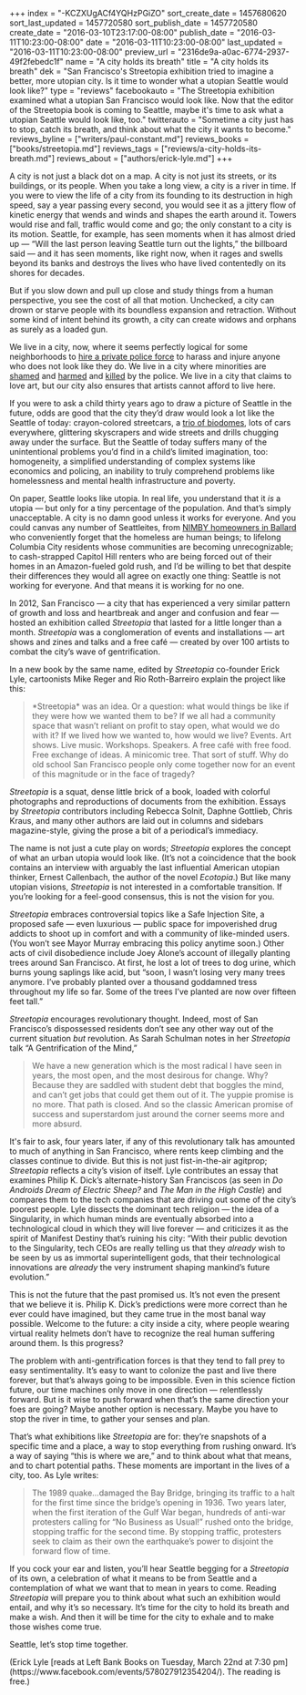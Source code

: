 +++
index = "-KCZXUgACf4YQHzPGiZO"
sort_create_date = 1457680620
sort_last_updated = 1457720580
sort_publish_date = 1457720580
create_date = "2016-03-10T23:17:00-08:00"
publish_date = "2016-03-11T10:23:00-08:00"
date = "2016-03-11T10:23:00-08:00"
last_updated = "2016-03-11T10:23:00-08:00"
preview_url = "2316de9a-a0ac-6774-2937-49f2febedc1f"
name = "A city holds its breath"
title = "A city holds its breath"
dek = "San Francisco's Streetopia exhibition tried to imagine a better, more utopian city.  Is it time to wonder what a utopian Seattle  would look like?"
type = "reviews"
facebookauto = "The Streetopia exhibition examined what a utopian San Francisco would look like. Now that the editor of the Streetopia book is coming to Seattle, maybe it's time to ask what a utopian Seattle would look like, too."
twitterauto = "Sometime a city just has to stop, catch its breath, and think about what the city it wants to become."
reviews_byline = ["writers/paul-constant.md"]
reviews_books = ["books/streetopia.md"]
reviews_tags = ["reviews/a-city-holds-its-breath.md"]
reviews_about = ["authors/erick-lyle.md"]
+++

A city is not just a black dot on a map. A city is not just its streets, or its buildings, or its people.  When you take a long view, a city is a river in time. If you were to view the life of a city from its founding to its destruction in high speed, say a year passing every second, you would see it as a jittery flow of kinetic energy that wends and winds and shapes the earth around it. Towers would rise and fall, traffic would come and go; the only constant to a city is its motion. Seattle, for example, has seen moments when it has almost dried up — “Will the last person leaving Seattle turn out the lights,” the billboard said — and it has seen moments, like right now, when it rages and swells beyond its banks and destroys the lives who have lived contentedly on its shores for decades. 

But if you slow down and pull up close and study things from a human perspective, you see the cost of all that motion. Unchecked, a city can drown or starve people with its boundless expansion and retraction. Without some kind of intent behind its growth, a city can create widows and orphans as surely as a loaded gun.

We live in a city, now, where it seems perfectly logical for some neighborhoods to [hire a private police force](http://thecisforcrank.com/2016/03/04/magnolia-resident-pepper-sprayed-by-private-security-guard/) to harass and injure anyone who does not look like they do. We live in a city where minorities are [shamed](http://slog.thestranger.com/slog/archives/2015/01/28/seattle-police-jailed-elderly-man-for-walking-in-seattle-while-black) and [harmed](http://thinkprogress.org/politics/2010/05/11/96270/seattle-police-mexican/) and [killed](https://en.wikipedia.org/wiki/Shooting_of_John_T._Williams) by the police. We live in a city that claims to love art, but our city also ensures that artists cannot afford to live here.

If you were to ask a child thirty years ago to draw a picture of Seattle in the future, odds are good that the city they’d draw would look a lot like the Seattle of today: crayon-colored streetcars, a [trio of biodomes](http://www.theverge.com/2013/10/24/5023454/amazon-giant-biodome-design-board-approval), lots of cars everywhere, glittering skyscrapers and wide streets and drills chugging away under the surface. But the Seattle of today suffers many of the unintentional problems you’d find in a child’s limited imagination, too: homogeneity, a simplified understanding of complex systems like economics and policing, an inability to truly comprehend problems like homelessness and mental health infrastructure and poverty. 

On paper, Seattle looks like utopia. In real life, you understand that it *is* a utopia — but only for a tiny percentage of the population. And that’s simply unacceptable. A city is no damn good unless it works for everyone. And you could canvas any number of Seattleites, from [NIMBY homeowners in Ballard](http://seattlish.com/post/131236804331/ballard-nimbys-are-not-happy-that-obrien-murray) who conveniently forget that the homeless are human beings; to lifelong Columbia City residents whose communities are becoming unrecognizable; to cash-strapped Capitol Hill renters who are being forced out of their homes in an Amazon-fueled gold rush, and I’d be willing to bet that despite their differences they would all agree on exactly one thing: Seattle is not working for everyone. And that means it is working for no one.

<div class="break"></div>

In 2012, San Francisco — a city that has experienced a very similar pattern of growth and loss and heartbreak and anger and confusion and fear — hosted an exhibition called *Streetopia* that lasted for a little longer than a month. *Streetopia* was a conglomeration of events and installations — art shows and zines and talks and a free café — created by over 100 artists to combat the city’s wave of gentrification. 

In a new book by the same name, edited by *Streetopia* co-founder Erick Lyle, cartoonists Mike Reger and Rio Roth-Barreiro explain the project like this: 

<blockquote>*Streetopia* was an idea. Or a question: what would things be like if they were how we wanted them to be? If we all had a community space that wasn’t reliant on profit to stay open, what would we do with it? If we lived how we wanted to, how would we live? Events. Art shows. Live music. Workshops. Speakers. A free café with free food. Free exchange of ideas. A minicomic tree. That sort of stuff. Why do old school San Francisco people only come together now for an event of this magnitude or in the face of tragedy?</blockquote>

*Streetopia* is a squat, dense little brick of a book, loaded with colorful photographs and reproductions of documents from the exhibition. Essays by *Streetopia* contributors including Rebecca Solnit, Daphne Gottlieb, Chris Kraus, and many other authors are laid out in columns and sidebars magazine-style, giving the prose a bit of a periodical’s immediacy.

The name is not just a cute play on words; *Streetopia* explores the concept of what an urban utopia would look like. (It’s not a coincidence that the book contains an interview with arguably the last influential American utopian thinker, Ernest Callenbach, the author of the novel *Ecotopia*.) But like many utopian visions, *Streetopia* is not interested in a comfortable transition. If you’re looking for a feel-good consensus, this is not the vision for you.

*Streetopia* embraces controversial topics like a Safe Injection Site, a proposed safe — even luxurious — public space for impoverished drug addicts to shoot up in comfort and with a community of like-minded users. (You won’t see Mayor Murray embracing this policy anytime soon.) Other acts of civil disobedience include Joey Alone’s account of illegally planting trees around San Francisco. At first, he lost a lot of trees to dog urine, which burns young saplings like acid, but “soon, I wasn’t losing very many trees anymore. I’ve probably planted over a thousand goddamned tress throughout my life so far. Some of the trees I’ve planted are now over fifteen feet tall.”

*Streetopia* encourages revolutionary thought. Indeed, most of San Francisco’s dispossessed residents don’t see any other way out of the current situation *but* revolution. As Sarah Schulman notes in her *Streetopia* talk “A Gentrification of the Mind,”

<blockquote>We have a new generation which is the most radical I have seen in years, the most open, and the most desirous for change. Why? Because they are saddled with student debt that boggles the mind, and can’t get jobs that could get them out of it. The yuppie promise is no more. That path is closed. And so the classic American promise of success and superstardom just around the corner seems more and more absurd.</blockquote>

It's fair to ask, four years later, if any of this revolutionary talk has amounted to much of anything in San Francisco, where rents keep climbing and the classes continue to divide. But this is not just fist-in-the-air agitprop; *Streetopia* reflects a city’s vision of itself. Lyle contributes an essay that examines Philip K. Dick’s alternate-history San Franciscos (as seen in *Do Androids Dream of Electric Sheep?* and *The Man in the High Castle*) and compares them to the tech companies that are driving out some of the city’s poorest people. Lyle dissects the dominant tech religion — the idea of a Singularity, in which human minds are eventually absorbed into a technological cloud in which they will live forever — and criticizes it as the spirit of Manifest Destiny that’s ruining his city: “With their public devotion to the Singularity, tech CEOs are really telling us that they *already* wish to be seen by us as immortal superintelligent gods, that their technological innovations are *already* the very instrument shaping mankind’s future evolution.”

This is not the future that the past promised us. It’s not even the present that we believe it is. Philip K. Dick’s predictions were more correct than he ever could have imagined, but they came true in the most banal way possible. Welcome to the future: a city inside a city, where people wearing virtual reality helmets don’t have to recognize the real human suffering around them. Is this progress?

<div class="break"></div>

The problem with anti-gentrification forces is that they tend to fall prey to easy sentimentality. It’s easy to want to colonize the past and live there forever, but that’s always going to be impossible. Even in this science fiction future, our time machines only move in one direction — relentlessly forward. But is it wise to push forward when that’s the same direction your foes are going? Maybe another option is necessary. Maybe you have to stop the river in time, to gather your senses and plan.

That’s what exhibitions like *Streetopia* are for: they’re snapshots of a specific time and a place, a way to stop everything from rushing onward. It’s a way of saying “this is where we are,” and to think about what that means, and to chart potential paths. These moments are important in the lives of a city, too. As Lyle writes:

<blockquote>The 1989 quake…damaged the Bay Bridge, bringing its traffic to a halt for the first time since the bridge’s opening in 1936. Two years later, when the first iteration of the Gulf War began, hundreds of anti-war protesters calling for “No Business as Usual!” rushed onto the bridge, stopping traffic for the second time. By stopping traffic, protesters seek to claim as their own the earthquake’s power to disjoint the forward flow of time.</blockquote>

If you cock your ear and listen, you’ll hear Seattle begging for a *Streetopia* of its own, a celebration of what it means to be from Seattle and a contemplation of what we want that to mean in years to come. Reading *Streetopia* will prepare you to think about what such an exhibition would entail, and why it’s so necessary. It’s time for the city to hold its breath and make a wish. And then it will be time for the city to exhale and to make those wishes come true. 

Seattle, let’s stop time together.

<p class="footer">(Erick Lyle [reads at Left Bank Books on Tuesday, March 22nd at 7:30 pm](https://www.facebook.com/events/578027912354204/). The reading is free.)</p>
